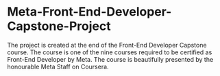 # Meta-Front-End-Developer-Capstone-Project
The project is created at the end of the Front-End Developer Capstone course. The course is one of the nine courses required to be certified as Front-End Developer by Meta. The course is beautifully presented by the honourable Meta Staff on Coursera.
